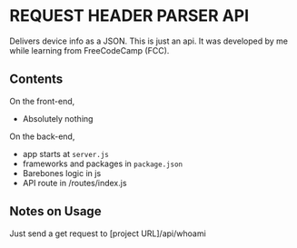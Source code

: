 REQUEST HEADER PARSER API
==========================

Delivers device info as a JSON. This is just an api. It was developed by me while learning from FreeCodeCamp (FCC).


Contents
------------

On the front-end,
- Absolutely nothing

On the back-end,
- app starts at `server.js`
- frameworks and packages in `package.json`
- Barebones logic in js
- API route in /routes/index.js 

Notes on Usage
---------------

Just send a get request to [project URL]/api/whoami